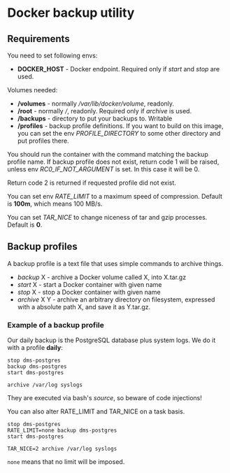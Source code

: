 # Docker backup utility


## Requirements

You need to set following envs:

* **DOCKER_HOST** - Docker endpoint. Required only if _start_ and _stop_ are used.

Volumes needed:

* **/volumes** - normally _/var/lib/docker/volume_, readonly.
* **/root** - normally _/_, readonly. Required only if _archive_ is used.
* **/backups** - directory to put your backups to. Writable
* **/profiles** - backup profile definitions. If you want to build
  on this image, you can set the env _PROFILE_DIRECTORY_ to some other directory
  and put profiles there.

You should run the container with the command matching the backup profile name.
If backup profile does not exist, return code 1 will be raised,
unless env _RC0_IF_NOT_ARGUMENT_ is set. In this case it will be 0.

Return code 2 is returned if requested profile did not exist.

You can set env _RATE_LIMIT_ to a maximum speed of compression. Default is **100m**,
which means 100 MB/s.

You can set _TAR_NICE_ to change niceness of tar and gzip processes. Default is **0**.

## Backup profiles

A backup profile is a text file that uses simple commands to archive things.

* _backup_ X - archive a Docker volume called X, into X.tar.gz
* _start_ X - start a Docker container with given name
* _stop_ X - stop a Docker container with given name
* _archive_ X Y - archive an arbitrary directory on filesystem, expressed
  with a absolute path X, and save it as Y.tar.gz.

### Example of a backup profile

Our daily backup is the PostgreSQL database plus system logs. We do it
with a profile **daily**:

```
stop dms-postgres
backup dms-postgres
start dms-postgres

archive /var/log syslogs
```

They are executed via bash's _source_, so beware of code injections!

You can also alter RATE_LIMIT and TAR_NICE on a task basis.
```
stop dms-postgres
RATE_LIMIT=none backup dms-postgres
start dms-postgres

TAR_NICE=2 archive /var/log syslogs
```

`none` means that no limit will be imposed.


